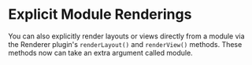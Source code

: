# Explicit Module Renderings

You can also explicitly render layouts or views directly from a module via the Renderer plugin's `renderLayout()` and `renderView()` methods. These methods now can take an extra argument called module.


